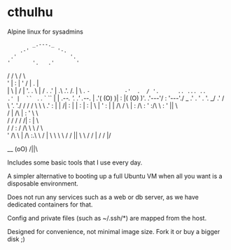 # cthulhu
Alpine linux for sysadmins

            _.---._
        .-'         '-.
     .'                 '.
    '       '.   .'       '
   / /        \ /        \ \
  '  |         :         |  '
 /   |         .         |   \
 |   \         |         /   |
 '. . \        |        / . .'
  |   .\      .'.      /.   |
  \  .  `-           -'  .  /
   '.      .. ... ..      .'
    |  `` ` .     . ` ``  |
    | .-_-.  '. .'  .-_-. |
   .'( (O) )|  :  |( (O) )'.
    \.'---'/   :   \'---'./
      \_ .'  . ' .  '. _/
     .' /             \ '.
     './ / /  / \ \  \ \.'
      : | | /|  : |  | :
      | : | \\  | '  : |
      | /\ \/ \ | : /\ :
      ' :/\ \ : ' ||  \ \
      / | /\ \| : ' \  \ \
     / / /  \/ /| :  |  \ \
    / / :   / /\ \ \ /   \ \
   ' /\ \  | /\ :.\ \    / |
   \ \ \ \ \/ / || \ \   \/
    \/  \|    \/ \/ |/
    
 __
(oO) 
/||\ 

Includes some basic tools that I use every day.

A simpler alternative to booting up a full Ubuntu VM when all you want is a disposable environment. 

Does not run any services such as a web or db server, as we have dedicated containers for that.

Config and private files (such as ~/.ssh/*) are mapped from the host.

Designed for convenience, not minimal image size. Fork it or buy a bigger disk ;)


